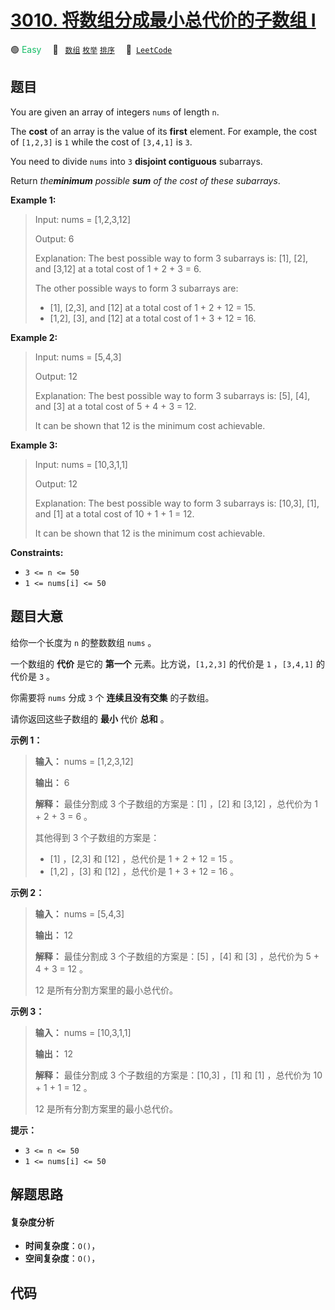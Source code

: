 # [3010. 将数组分成最小总代价的子数组 I](https://leetcode.com/problems/divide-an-array-into-subarrays-with-minimum-cost-i)

🟢 <font color=#15bd66>Easy</font>&emsp; 🔖&ensp; [`数组`](/leetcode-js/outline/tag/array.md) [`枚举`](/leetcode-js/outline/tag/enumeration.md) [`排序`](/leetcode-js/outline/tag/sorting.md)&emsp; 🔗&ensp;[`LeetCode`](https://leetcode.com/problems/divide-an-array-into-subarrays-with-minimum-cost-i)

## 题目

You are given an array of integers `nums` of length `n`.

The **cost** of an array is the value of its **first** element. For example,
the cost of `[1,2,3]` is `1` while the cost of `[3,4,1]` is `3`.

You need to divide `nums` into `3` **disjoint contiguous** subarrays.

Return _the**minimum** possible **sum** of the cost of these subarrays_.



**Example 1:**

> Input: nums = [1,2,3,12]
> 
> Output: 6
> 
> Explanation: The best possible way to form 3 subarrays is: [1], [2], and [3,12] at a total cost of 1 + 2 + 3 = 6.
> 
> The other possible ways to form 3 subarrays are:
> - [1], [2,3], and [12] at a total cost of 1 + 2 + 12 = 15.
> - [1,2], [3], and [12] at a total cost of 1 + 3 + 12 = 16.

**Example 2:**

> Input: nums = [5,4,3]
> 
> Output: 12
> 
> Explanation: The best possible way to form 3 subarrays is: [5], [4], and [3] at a total cost of 5 + 4 + 3 = 12.
> 
> It can be shown that 12 is the minimum cost achievable.

**Example 3:**

> Input: nums = [10,3,1,1]
> 
> Output: 12
> 
> Explanation: The best possible way to form 3 subarrays is: [10,3], [1], and [1] at a total cost of 10 + 1 + 1 = 12.
> 
> It can be shown that 12 is the minimum cost achievable.

**Constraints:**

  * `3 <= n <= 50`
  * `1 <= nums[i] <= 50`


## 题目大意

给你一个长度为 `n` 的整数数组 `nums` 。

一个数组的 **代价**  是它的 **第一个**  元素。比方说，`[1,2,3]` 的代价是 `1` ，`[3,4,1]` 的代价是 `3` 。

你需要将 `nums` 分成 `3` 个 **连续且没有交集**  的子数组。

请你返回这些子数组的 **最小**  代价 **总和**  。



**示例 1：**

> 
> 
> 
> 
> 
> **输入：** nums = [1,2,3,12]
> 
> **输出：** 6
> 
> **解释：** 最佳分割成 3 个子数组的方案是：[1] ，[2] 和 [3,12] ，总代价为 1 + 2 + 3 = 6 。
> 
> 其他得到 3 个子数组的方案是：
> - [1] ，[2,3] 和 [12] ，总代价是 1 + 2 + 12 = 15 。
> - [1,2] ，[3] 和 [12] ，总代价是 1 + 3 + 12 = 16 。
> 
> 

**示例 2：**

> 
> 
> 
> 
> 
> **输入：** nums = [5,4,3]
> 
> **输出：** 12
> 
> **解释：** 最佳分割成 3 个子数组的方案是：[5] ，[4] 和 [3] ，总代价为 5 + 4 + 3 = 12 。
> 
> 12 是所有分割方案里的最小总代价。
> 
> 

**示例 3：**

> 
> 
> 
> 
> 
> **输入：** nums = [10,3,1,1]
> 
> **输出：** 12
> 
> **解释：** 最佳分割成 3 个子数组的方案是：[10,3] ，[1] 和 [1] ，总代价为 10 + 1 + 1 = 12 。
> 
> 12 是所有分割方案里的最小总代价。
> 
> 



**提示：**

  * `3 <= n <= 50`
  * `1 <= nums[i] <= 50`


## 解题思路

#### 复杂度分析

- **时间复杂度**：`O()`，
- **空间复杂度**：`O()`，

## 代码

```javascript

```